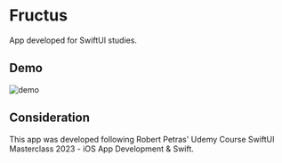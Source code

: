 
# Fructus

App developed for SwiftUI studies.

## Demo
![demo](demonstration.gif)

## Consideration
This app was developed following Robert Petras' Udemy Course SwiftUI Masterclass 2023 - iOS App Development & Swift.

